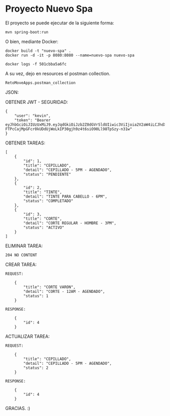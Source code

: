 # Proyecto Nuevo Spa

El proyecto se puede ejecutar de la siguiente forma:

```
mvn spring-boot:run
```

O bien, mediante Docker:

```
docker build -t "nuevo-spa" .
docker run -d -it -p 8080:8080 --name=nuevo-spa nuevo-spa

docker logs -f 501cbba5a6fc

```
A su vez, dejo en resources el postman collection.
```
RetoMoveApps.postman_collection
```

JSON:

OBTENER JWT - SEGURIDAD:
```
{
    "user": "kevin",
    "token": "Bearer eyJhbGciOiJIUzUxMiJ9.eyJqdGkiOiJzb2Z0dGVrSldUIiwic3ViIjoia2V2aW4iLCJhdXRob3JpdGllcyI6WyJST0xFX1VTRVIiXSwiaWF0IjoxNzA2NzY1MDE0LCJleHAiOjE3MDY3NjU2MTR9.3umMDym4rt8YOZmjyUgD2UvumQh6wC-FTPcCajMpGFcr0kUDdUjWoLkIP30gjh9z4t6siO90Ll98TpSzy-n31w"
}
```
OBTENER TAREAS:
```
[
    {
        "id": 1,
        "title": "CEPILLADO",
        "detail": "CEPILLADO - 5PM - AGENDADO",
        "status": "PENDIENTE"
    },
    {
        "id": 2,
        "title": "TINTE",
        "detail": "TINTE PARA CABELLO - 6PM",
        "status": "COMPLETADO"
    },
    {
        "id": 3,
        "title": "CORTE",
        "detail": "CORTE REGULAR - HOMBRE - 3PM",
        "status": "ACTIVO"
    }
]
```
ELIMINAR TAREA:
```
204 NO CONTENT
```
CREAR TAREA:
```
REQUEST:

    {
        "title": "CORTE VARON",
        "detail": "CORTE - 12AM - AGENDADO",
        "status": 1
    }

RESPONSE: 

    {
        "id": 4
    }

```
ACTUALIZAR TAREA:
```
REQUEST:

    {
        "title": "CEPILLADO",
        "detail": "CEPILLADO - 5PM - AGENDADO",
        "status": 2
    }

RESPONSE:
    
    {
        "id": 4
    }
```

GRACIAS. :)